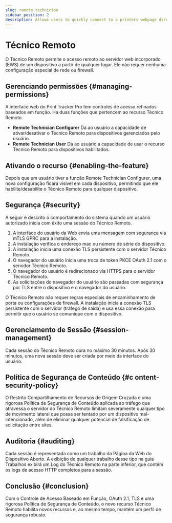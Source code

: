 ```yaml
---
slug: remote-technician
sidebar_position: 2
description: Allows users to quickly connect to a printers webpage directly from anywhere.
---
```

# Técnico Remoto

O Técnico Remoto permite o acesso remoto ao servidor web incorporado (EWS) de um dispositivo a partir de qualquer lugar. Ele não requer nenhuma configuração especial de rede ou firewall.

## Gerenciando permissões {#managing-permissions}
A interface web do Print Tracker Pro tem controles de acesso refinados baseados em função. Há duas funções que pertencem ao recurso Técnico Remoto.

* **Remote Technician Configurer** Dá ao usuário a capacidade de ativar/desativar o Técnico Remoto para dispositivos gerenciados pelo usuário.
* **Remote Technician User** Dá ao usuário a capacidade de usar o recurso Técnico Remoto para dispositivos habilitados.

## Ativando o recurso {#enabling-the-feature}
Depois que um usuário tiver a função Remote Technician Configurer, uma nova configuração ficará visível em cada dispositivo, permitindo que ele habilite/desabilite o Técnico Remoto para qualquer dispositivo.

## Segurança {#security}
A seguir é descrito o comportamento do sistema quando um usuário autorizado inicia com êxito uma sessão do Técnico Remoto.

1. A interface do usuário da Web envia uma mensagem com segurança via mTLS GPRC para a instalação.
2. A instalação verifica o endereço mac ou número de série do dispositivo.
3. A instalação inicia uma conexão TLS persistente com o servidor Técnico Remoto.
4. O navegador do usuário inicia uma troca de token PKCE OAuth 2.1 com o servidor Técnico Remoto.
5. O navegador do usuário é redirecionado via HTTPS para o servidor Técnico Remoto.
6. As solicitações do navegador do usuário são passadas com segurança por TLS entre o dispositivo e o navegador do usuário.

O Técnico Remoto não requer regras especiais de encaminhamento de porta ou configurações de firewall. A instalação inicia a conexão TLS persistente com o servidor (tráfego de saída) e usa essa conexão para permitir que o usuário se comunique com o dispositivo.

## Gerenciamento de Sessão {#session-management}
Cada sessão do Técnico Remoto dura no máximo 30 minutos. Após 30 minutos, uma nova sessão deve ser criada por meio da interface do usuário.

## Política de Segurança de Conteúdo {#c  ontent-security-policy}
O Restrito Compartilhamento de Recursos de Origem Cruzada e uma rigorosa Política de Segurança de Conteúdo aplicada ao tráfego que atravessa o servidor do Técnico Remoto limitam severamente qualquer tipo de movimento lateral que possa ser tentado por um dispositivo mal-intencionado, além de eliminar qualquer potencial de falsificação de solicitação entre sites.

## Auditoria {#auditing}
Cada sessão é representada como um trabalho da Página da Web do Dispositivo Aberto. A exibição de qualquer trabalho desse tipo na guia Trabalhos exibirá um Log do Técnico Remoto na parte inferior, que contém os logs de acesso HTTP completos para a sessão.

## Conclusão {#conclusion}
Com o Controle de Acesso Baseado em Função, OAuth 2.1, TLS e uma rigorosa Política de Segurança de Conteúdo, o novo recurso Técnico Remoto habilita novos recursos e, ao mesmo tempo, mantém um perfil de segurança robusto.
